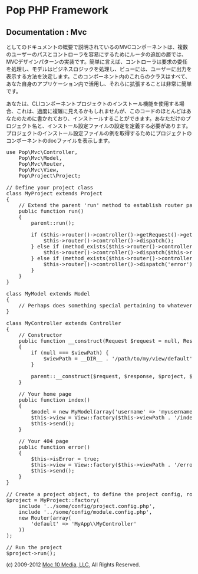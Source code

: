 Pop PHP Framework
=================

Documentation : Mvc
-------------------

としてのドキュメントの概要で説明されているのMVCコンポーネントは、複数のユーザーのパスとコントローラを容易にするためにルータの追加の層では、MVCデザインパターンの実装です。簡単に言えば、コントローラは要求の委任を処理し、モデルはビジネスロジックを処理し、ビューには、ユーザーに出力を表示する方法を決定します。このコンポーネント内のこれらのクラスはすべて、あなた自身のアプリケーション内で活用し、それらに拡張することは非常に簡単です。

あなたは、CLIコンポーネントプロジェクトのインストール機能を使用する場合、これは、過度に複雑に見えるかもしれませんが、このコードのほとんどはあなたのために書かれており、インストールすることができます。あなただけのプロジェクト名と、インストール設定ファイルの設定を定義する必要があります。プロジェクトのインストール設定ファイルの例を取得するためにプロジェクトのコンポーネントのdocファイルを表示します。

<pre>
use Pop\Mvc\Controller,
    Pop\Mvc\Model,
    Pop\Mvc\Router,
    Pop\Mvc\View,
    Pop\Project\Project;

// Define your project class
class MyProject extends Project
{
    // Extend the parent 'run' method to establish router paths
    public function run()
    {
        parent::run();

        if ($this->router()->controller()->getRequest()->getRequestUri() == '/') {
            $this->router()->controller()->dispatch();
        } else if (method_exists($this->router()->controller(), $this->router()->getAction())) {
            $this->router()->controller()->dispatch($this->router()->getAction());
        } else if (method_exists($this->router()->controller(), 'error')) {
            $this->router()->controller()->dispatch('error');
        }
    }
}

class MyModel extends Model
{
    // Perhaps does something special pertaining to whatever data you are manipulating
}

class MyController extends Controller
{
    // Constructor
    public function __construct(Request $request = null, Response $response = null, Project $project = null, $viewPath = null)
    {
        if (null === $viewPath) {
            $viewPath = __DIR__ . '/path/to/my/view/default';
        }

        parent::__construct($request, $response, $project, $viewPath);
    }

    // Your home page
    public function index()
    {
        $model = new MyModel(array('username' => 'myusername');
        $this->view = View::factory($this->viewPath . '/index.phtml', $model);
        $this->send();
    }

    // Your 404 page
    public function error()
    {
        $this->isError = true;
        $this->view = View::factory($this->viewPath . '/error.phtml');
        $this->send();
    }
}

// Create a project object, to define the project config, router and controller(s)
$project = MyProject::factory(
    include '../some/config/project.config.php',
    include '../some/config/module.config.php',
    new Router(array(
        'default' => 'MyApp\\MyController'
    ))
);

// Run the project
$project->run();
</pre>

(c) 2009-2012 [Moc 10 Media, LLC.](http://www.moc10media.com) All Rights Reserved.
